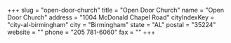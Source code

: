 +++
slug = "open-door-church"
title = "Open Door Church"
name = "Open Door Church"
address = "1004 McDonald Chapel Road"
cityIndexKey = "city-al-birmingham"
city = "Birmingham"
state = "AL"
postal = "35224"
website = ""
phone = "205 781-6060"
fax = ""
+++
